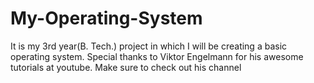 # My-Operating-System
It is my 3rd year(B. Tech.) project in which I will be creating a basic operating system. Special thanks to Viktor Engelmann for his awesome tutorials at youtube. Make sure to check out his channel 
